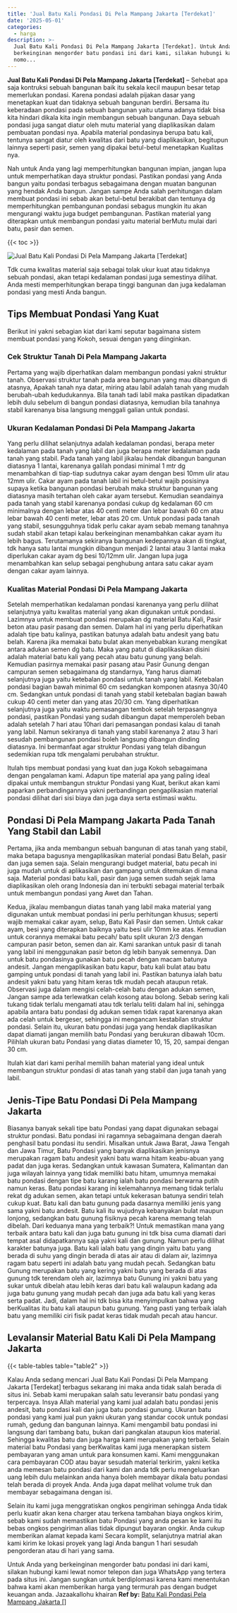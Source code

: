 ```yaml
---
title: 'Jual Batu Kali Pondasi Di Pela Mampang Jakarta [Terdekat]'
date: '2025-05-01'
categories:
  - harga
description: >-
  Jual Batu Kali Pondasi Di Pela Mampang Jakarta [Terdekat]. Untuk Anda yang
  berkeinginan mengorder batu pondasi ini dari kami, silakan hubungi kami lewat
  nomo...
---
```


**Jual Batu Kali Pondasi Di Pela Mampang Jakarta \[Terdekat\]** – Sehebat apa saja kontruksi sebuah bangunan baik itu sekala kecil maupun besar tetap memerlukan pondasi. Karena pondasi adalah pijakan dasar yang menetapkan kuat dan tidaknya sebuah bangunan berdiri. Bersama itu keberadaan pondasi pada sebuah bangunan yaitu utama adanya tidak bisa kita hindari dikala kita ingin membangun sebuah bangunan. Daya sebuah pondasi juga sangat diatur oleh mutu material yang diaplikasikan dalam pembuatan pondasi nya. Apabila material pondasinya berupa batu kali, tentunya sangat diatur oleh kwalitas dari batu yang diaplikasikan, begitupun lainnya seperti pasir, semen yang dipakai betul-betul menetapkan Kualitas nya.

Nah untuk Anda yang lagi memperhitungkan bangunan impian, jangan lupa untuk memperhatikan daya struktur pondasi. Pastikan pondasi yang Anda bangun yaitu pondasi terbagus sebagaimana dengan muatan bangunan yang hendak Anda bangun. Jangan sampe Anda salah perhitungan dalam membuat pondasi ini sebab akan betul-betul berakibat dan tentunya dg memperhitungkan pembangunan pondasi sebagus mungkin itu akan mengurangi waktu juga budget pembangunan. Pastikan material yang diterapkan untuk membangun pondasi yaitu material berMutu mulai dari batu, pasir dan semen.

{{< toc >}}

![Jual Batu Kali Pondasi Di Pela Mampang Jakarta [Terdekat]](/images/jual-batu-kali-01.png)

Tdk cuma kwalitas material saja sebagai tolak ukur kuat atau tidaknya sebuah pondasi, akan tetapi kedalaman pondasi juga semestinya dilihat. Anda mesti memperhitungkan berapa tinggi bangunan dan juga kedalaman pondasi yang mesti Anda bangun.

## Tips Membuat Pondasi Yang Kuat

Berikut ini yakni sebagian kiat dari kami seputar bagaimana sistem membuat pondasi yang Kokoh, sesuai dengan yang diinginkan.

### Cek Struktur Tanah Di Pela Mampang Jakarta

Pertama yang wajib diperhatikan dalam membangun pondasi yakni struktur tanah. Observasi struktur tanah pada area bangunan yang mau dibangun di atasnya, Apakah tanah nya datar, miring atau labil adalah tanah yang mudah berubah-ubah kedudukannya. Bila tanah tadi labil maka pastikan dipadatkan lebih dulu sebelum di bangun pondasi diatasnya, kemudian bila tanahnya stabil karenanya bisa langsung menggali galian untuk pondasi.

### Ukuran Kedalaman Pondasi Di Pela Mampang Jakarta

Yang perlu dilihat selanjutnya adalah kedalaman pondasi, berapa meter kedalaman pada tanah yang labil dan juga berapa meter kedalaman pada tanah yang stabil. Pada tanah yang labil jikalau hendak dibangun bangunan diatasnya 1 lantai, karenanya galilah pondasi minimal 1 mtr dg menambahkan di tiap-tiap sudutnya cakar ayam dengan besi 10mm ulir atau 12mm ulir. Cakar ayam pada tanah labil ini betul-betul wajib posisinya supaya ketika bangunan pondasi berubah maka struktur bangunan yang diatasnya masih tertahan oleh cakar ayam tersebut. Kemudian seandainya pada tanah yang stabil karenanya pondasi cukup dg kedalaman 60 cm minimalnya dengan lebar atas 40 centi meter dan lebar bawah 60 cm atau lebar bawah 40 centi meter, lebar atas 20 cm. Untuk pondasi pada tanah yang stabil, sesungguhnya tidak perlu cakar ayam sebab memang tanahnya sudah stabil akan tetapi kalau berkeinginan menambahkan cakar ayam itu lebih bagus. Terutamanya sekiranya bangunan kedepannya akan di tingkat, tdk hanya satu lantai mungkin dibangun menjadi 2 lantai atau 3 lantai maka diperlukan cakar ayam dg besi 10/12mm ulir. Jangan lupa juga menambahkan kan selup sebagai penghubung antara satu cakar ayam dengan cakar ayam lainnya.

### Kualitas Material Pondasi Di Pela Mampang Jakarta

Setelah memperhatikan kedalaman pondasi karenanya yang perlu dilihat selanjutnya yaitu kwalitas material yang akan digunakan untuk pondasi. Lazimnya untuk membuat pondasi merupakan dg material Batu Kali, Pasir beton atau pasir pasang dan semen. Dalam hal ini yang perlu diperhatikan adalah tipe batu kalinya, pastikan batunya adalah batu andesit yang batu belah. Karena jika memakai batu bulat akan menyebabkan kurang mengikat antara adukan semen dg batu. Maka yang patut di diaplikasikan disini adalah material batu kali yang pecah atau batu gunung yang belah. Kemudian pasirnya memakai pasir pasang atau Pasir Gunung dengan campuran semen sebagaimana dg standarnya, Yang harus diamati selanjutnya juga yaitu ketebalan pondasi untuk tanah yang labil. Ketebalan pondasi bagian bawah minimal 60 cm sedangkan komponen atasnya 30/40 cm. Sedangkan untuk pondasi di tanah yang stabil ketebalan bagian bawah cukup 40 centi meter dan yang atas 20/30 cm. Yang diperhatikan selanjutnya juga yaitu waktu pemasangan tembok setelah terpasangnya pondasi, pastikan Pondasi yang sudah dibangun dapat memperoleh beban adalah setelah 7 hari atau 10hari dari pemasangan pondasi kalau di tanah yang labil. Namun sekiranya di tanah yang stabil karenanya 2 atau 3 hari sesudah pembangunan pondasi boleh langsung dibangun dinding diatasnya. Ini bermanfaat agar struktur Pondasi yang telah dibangun sedemikian rupa tdk mengalami perubahan struktur.

Itulah tips membuat pondasi yang kuat dan juga Kokoh sebagaimana dengan pengalaman kami. Adapun tipe material apa yang paling ideal dipakai untuk membangun struktur Pondasi yang Kuat, berikut akan kami paparkan perbandingannya yakni perbandingan pengaplikasian material pondasi dilihat dari sisi biaya dan juga daya serta estimasi waktu.

## Pondasi Di Pela Mampang Jakarta Pada Tanah Yang Stabil dan Labil

Pertama, jika anda membangun sebuah bangunan di atas tanah yang stabil, maka betapa bagusnya mengaplikasikan material pondasi Batu Belah, pasir dan juga semen saja. Selain mengurangi budget material, batu pecah ini juga mudah untuk di aplikasikan dan gampang untuk ditemukan di mana saja. Material pondasi batu kali, pasir dan juga semen sudah sejak lama diaplikasikan oleh orang Indonesia dan ini terbukti sebagai material terbaik untuk membangun pondasi yang Awet dan Tahan.

Kedua, jikalau membangun diatas tanah yang labil maka material yang digunakan untuk membuat pondasi ini perlu perhitungan khusus; seperti wajib memakai cakar ayam, selup, Batu Kali Pasir dan semen. Untuk cakar ayam, besi yang diterapkan baiknya yaitu besi ulir 10mm ke atas. Kemudian untuk corannya memakai batu pecah/ batu split ukuran 2/3 dengan campuran pasir beton, semen dan air. Kami sarankan untuk pasir di tanah yang labil ini menggunakan pasir beton dg lebih banyak semennya. Dan untuk batu pondasinya gunakan batu pecah dengan macam batunya andesit. Jangan mengaplikasikan batu kapur, batu kali bulat atau batu gamping untuk pondasi di tanah yang labil ini. Pastikan batunya ialah batu andesit yakni batu yang hitam keras tdk mudah pecah ataupun retak. Observasi juga dalam mengisi celah-celah batu dengan adukan semen, Jangan sampe ada terlewatkan celah kosong atau bolong. Sebab sering kali tukang tidak terlalu mengamati atau tdk terlalu teliti dalam hal ini, sehingga apabila antara batu pondasi dg adukan semen tidak rapat karenanya akan ada celah untuk bergeser, sehingga ini mengancam kestabilan struktur pondasi. Selain itu, ukuran batu pondasi juga yang hendak diaplikasikan dapat diamati jangan memilih batu Pondasi yang berukuran dibawah 10cm. Pilihlah ukuran batu Pondasi yang diatas diameter 10, 15, 20, sampai dengan 30 cm.

Itulah kiat dari kami perihal memilih bahan material yang ideal untuk membangun struktur pondasi di atas tanah yang stabil dan juga tanah yang labil.

## Jenis-Tipe Batu Pondasi Di Pela Mampang Jakarta

Biasanya banyak sekali tipe batu Pondasi yang dapat digunakan sebagai struktur pondasi. Batu pondasi ini ragamnya sebagaimana dengan daerah penghasil batu pondasi itu sendiri. Misalkan untuk Jawa Barat, Jawa Tengah dan Jawa Timur, Batu Pondasi yang banyak diaplikasikan jenisnya merupakan ragam batu andesit yakni batu warna hitam keabu-abuan yang padat dan juga keras. Sedangkan untuk kawasan Sumatera, Kalimantan dan juga wilayah lainnya yang tidak memiliki batu hitam, umumnya memakai batu pondasi dengan tipe batu karang ialah batu pondasi berwarna putih namun keras. Batu pondasi karang ini kelemahannya memang tidak terlalu rekat dg adukan semen, akan tetapi untuk kekerasan batunya sendiri telah cukup kuat. Batu kali dan batu gunung pada dasarnya memiliki jenis yang sama yakni batu andesit. Batu kali itu wujudnya kebanyakan bulat maupun lonjong, sedangkan batu gunung fisiknya pecah karena memang telah dibelah. Dari keduanya mana yang terbaik?! Untuk memastikan mana yang terbaik antara batu kali dan juga batu gunung ini tdk bisa cuma diamati dari tempat asal didapatkannya saja yakni kali dan gunung. Namun perlu dilihat karakter batunya juga. Batu kali ialah batu yang dingin yaitu batu yang berada di suhu yang dingin berada di atas air atau di dalam air, lazimnya ragam batu seperti ini adalah batu yang mudah pecah. Sedangkan batu Gunung merupakan batu yang kering yakni batu yang berada di atas gunung tdk terendam oleh air, lazimnya batu Gunung ini yakni batu yang sukar untuk dibelah atau lebih keras dari batu kali walaupun kadang ada juga batu gunung yang mudah pecah dan juga ada batu kali yang keras serta padat. Jadi, dalam hal ini tdk bisa kita menyimpulkan bahwa yang berKualitas itu batu kali ataupun batu gunung. Yang pasti yang terbaik ialah batu yang memiliki ciri fisik padat keras tidak mudah pecah atau hancur.

## Levalansir Material Batu Kali Di Pela Mampang Jakarta

{{< table-tables table="table2" >}}

Kalau Anda sedang mencari Jual Batu Kali Pondasi Di Pela Mampang Jakarta \[Terdekat\] terbagus sekarang ini maka anda tidak salah berada di situs ini. Sebab kami merupakan salah satu leveransir batu pondasi yang terpercaya. Insya Allah material yang kami jual adalah batu pondasi jenis andesit, batu pondasi kali dan juga batu pondasi gunung. Ukuran batu pondasi yang kami jual pun yakni ukuran yang standar cocok untuk pondasi rumah, gedung dan bangunan lainnya. Kami mengambil batu pondasi ini langsung dari tambang batu, bukan dari pangkalan ataupun kios material. Sehingga kwalitas batu dan juga harga kami merupakan yang terbaik. Selain material batu Pondasi yang berKwalitas kami juga menerapkan sistem pembayaran yang aman untuk para konsumen kami. Kami menggunakan cara pembayaran COD atau bayar sesudah material terkirim, yakni ketika anda memesan batu pondasi dari kami dan anda tdk perlu mengeluarkan uang lebih dulu melainkan anda hanya boleh membayar dikala batu pondasi telah berada di proyek Anda. Anda juga dapat melihat volume truk dan membayar sebagaimana dengan isi.

Selain itu kami juga menggratiskan ongkos pengiriman sehingga Anda tidak perlu kuatir akan kena charger atau terkena tambahan biaya ongkos kirim, sebab kami sudah memastikan batu Pondasi yang anda pesan ke kami itu bebas ongkos pengiriman alias tidak dipungut bayaran ongkir. Anda cukup memberikan alamat kepada kami Secara komplit, selanjutnya matrial akan kami kirim ke lokasi proyek yang lagi Anda bangun 1 hari sesudah pengorderan atau di hari yang sama.

Untuk Anda yang berkeinginan mengorder batu pondasi ini dari kami, silakan hubungi kami lewat nomor telepon dan juga WhatsApp yang tertera pada situs ini. Jangan sungkan untuk berdiplomasi karena kami menentukan bahwa kami akan memberikan harga yang termurah pas dengan budget keuangan anda. Jazaakallohu khairan
**Ref by:** [Batu Kali Pondasi Pela Mampang Jakarta []](https://id.wikipedia.org/wiki/Batu)
